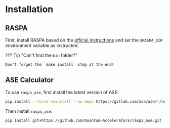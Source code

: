 # Installation

## RASPA

First, install RASPA based on the [official instructions](https://iraspa.org/raspa/) and set the `$RASPA_DIR` environment variable as instructed.

??? Tip "Can't find the `bin` folder?"

    Don't forget the `make install` step at the end!

## ASE Calculator

To use `raspa_ase`, first install the latest version of ASE:

```bash
pip install --force-reinstall --no-deps https://gitlab.com/ase/ase/-/archive/master/ase-master.zip
```

Then install `raspa_ase`:

```bash
pip install git+https://github.com/Quantum-Accelerators/raspa_ase.git
```
